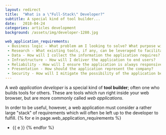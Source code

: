 ```yaml
---
layout: redirect
title:  "What is a \"Full-Stack\" Developer?"
subtitle: A special kind of tool builder...
date:   2018-04-24
categories: articles development
background: /assets/img/developer-1280.jpg

web_application_requirements:
 - Business logic - What problem am I looking to solve? What purpose will the application serve?
 - Research - What existing tools, if any, can be leveraged to facilitate application development and can they be trusted? How will I adapt the application's architecture to the company's direction? What mistakes can I learn from others so I don't make the same mistakes?
 - Data - How will I collect the information the application requires? Where will this information be stored for later use? How will I ensure the application is compliant with information privacy laws?
 - Infrastructure - How will I deliver the application to end users?
 - Reliability - How will I ensure the application is always responsive? How will I ensure the application is always available in the event of a system failure? What if I need to make an update?
 - Presentation - How should the application represent the company?
 - Security - How will I mitigate the possibility of the application being exploited and used in a malicious manner?
---
```

A *web application developer* is a special kind of **tool builder**; often one who builds tools for others. These are tools which run right inside your web browser, but are more commonly called <em>web applications</em>.

In order to be useful, however, a web application must consider a rather large "stack" of requirements which will often be left up to the developer to fulfill.
{% for e in page.web_application_requirements %}
- {{ e }}
{% endfor %}